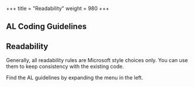+++
title = "Readability"
weight = 980
+++
## AL Coding Guidelines

## **Readability**

Generally, all readability rules are Microsoft style choices only. You can use them to keep consistency with the existing code.

Find the AL guidelines by expanding the menu in the left.
